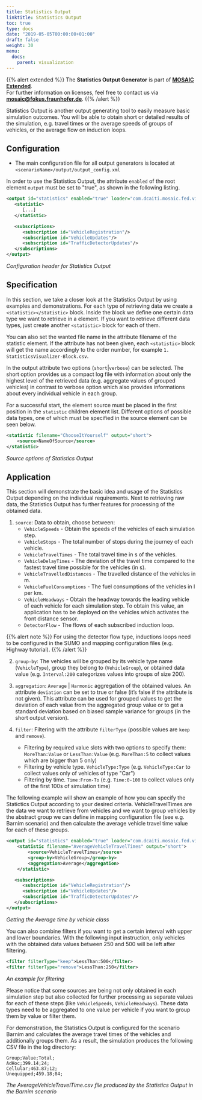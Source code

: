 ```yaml
---
title: Statistics Output
linktitle: Statistics Output
toc: true
type: docs
date: "2019-05-05T00:00:00+01:00"
draft: false
weight: 30
menu:
  docs:
    parent: visualization
---
```


{{% alert extended %}}
The **Statistics Output Generator** is part of **[MOSAIC Extended](/download#overview)**.  
For further information on licenses, feel free to contact us via **[mosaic@fokus.fraunhofer.de](mailto:mosaic@fokus.fraunhofer.de)**.
{{% /alert %}}

Statistics Output is another output generating tool to easily measure basic simulation outcomes.
You will be able to obtain short or detailed results of the simulation, e.g. travel times or the average speeds
 of groups of vehicles, or the average flow on induction loops.

## Configuration

* The main configuration file for all output generators is located at `<scenarioName>/output/output_config.xml`

In order to use the Statistics Output, the attribute `enabled` of the root element `output` must be
set to "true", as shown in the following listing.

```xml
<output id="statistics" enabled="true" loader="com.dcaiti.mosaic.fed.visualizer.StatisticsVisualizerConfig">
   <statistic>
      [...]
   </statistic>

   <subscriptions>
      <subscription id="VehicleRegistration"/>
      <subscription id="VehicleUpdates"/>
      <subscription id="TrafficDetectorUpdates"/>
   </subscriptions>
</output>
```
_Configuration header for Statistics Output_

## Specification

In this section, we take a closer look at the Statistics Output by using examples and demonstrations. For
each type of retrieving data we create a `<statistic></statistic>` block. Inside the block we define
one certain data type we want to retrieve in a <source> element. If you want to retrieve different data
types, just create another `<statistic>` block for each of them.

You can also set the wanted file name in the attribute filename of the statistic element. If the
attribute has not been given, each `<statistic>` block will get the name accordingly to the order number,
for example `1. StatisticsVisualizer-Block.csv`.

In the output attribute two options (`short`|`verbose`) can be selected. The short option provides us
a compact log file with information about only the highest level of the retrieved data (e.g. aggregate
values of grouped vehicles) in contrast to verbose option which also provides informations about every
individual vehicle in each group.

For a successful start, the element source must be placed in the first position in the `statistic` children
element list. Different options of possible data types, one of which must be specified in the source
element can be seen below.

```xml
<statistic filename="ChooseItYourself" output="short">
	<source>NameOfSource</source>
</statistic>
```
_Source options of Statistics Output_

## Application

This section will demonstrate the basic idea and usage of the Statistics Output depending on the
individual requirements. Next to retrieving raw data, the Statistics Output has further features for
processing of the obtained data.

1. `source`: Data to obtain, choose between:
    * `VehicleSpeeds` - Obtain the speeds of the vehicles of each simulation step.
    * `VehicleStops` - The total number of stops during the journey of each vehicle.
    * `VehicleTravelTimes` - The total travel time in s of the vehicles.
    * `VehicleDelayTimes` - The deviation of the travel time compared to the fastest travel time possible for the vehicles (in s).
    * `VehicleTravelledDistances` - The travelled distance of the vehicles in m.
    * `VehicleFuelConsumptions` - The fuel consumptions of the vehicles in l per km.
    * `VehicleHeadways` - Obtain the headway towards the leading vehicle of each vehicle for each simulation step. To obtain this value, an application has to be deployed on the vehicles which activates the front distance sensor.
    * `DetectorFlow` - The flows of each subscribed induction loop.
    
{{% alert note %}}
For using the detector flow type, inductions loops need to be configured in the SUMO and mapping configuration files (e.g. Highway tutorial).
{{% /alert %}}

2. `group-by`: The vehicles will be grouped by its vehicle type name (`VehicleType`), group they belong
to (`VehicleGroup`), or obtained data value (e.g. `Interval:200` categorizes values into groups of
size 200).

3. `aggregation`: `Average` | `Harmonic` aggregation of the obtained values. An attribute `deviation`
can be set to true or false (it’s false if the attribute is not given). This attribute can be used for
grouped values to get the deviation of each value from the aggregated group value or to get a
standard deviation based on biased sample variance for groups (in the short output version).

4. `filter`: Filtering with the attribute `filterType` (possible values are `keep` and `remove`).

    * Filtering by required value slots with two options to specify them: `MoreThan:Value` or `LessThan:Value` (e.g. `MoreThan:5` to collect values which are bigger than 5 only)
    * Filtering by vehicle type. `VehicleType:Type` (e.g. `VehicleType:Car` to collect values only of vehicles of type "Car")
    * Filtering by time. `Time:From-To` (e.g. `Time:0-100` to collect values only of the first 100s of simulation time)

The following example will show an example of how you can specify the Statictics Output according to
your desired criteria. VehicleTravelTimes are the data we want to retrieve from vehicles and we want
to group vehicles by the abstract group we can define in mapping configuration file (see e.g. Barnim
scenario) and then calculate the average vehicle travel time value for each of these groups.

```xml
<output id="statistics" enabled="true" loader="com.dcaiti.mosaic.fed.visualizer.StatisticsVisualizerConfig">
	<statistic filename="AverageVehicleTravelTimes" output="short">
		<source>VehicleTravelTimes</source>
		<group-by>VehicleGroup</group-by>
		<aggregation>Average</aggregation>
	</statistic>

   <subscriptions>
      <subscription id="VehicleRegistration"/>
      <subscription id="VehicleUpdates"/>
      <subscription id="TrafficDetectorUpdates"/>
   </subscriptions>
</output>
```
_Getting the Average time by vehicle class_

You can also combine filters if you want to get a certain interval with upper and lower boundaries. With
the following input instruction, only vehicles with the obtained data values between 250 and 500 will be
left after filtering.

```xml
<filter filterType="keep">LessThan:500</filter>
<filter filterType="remove">LessThan:250</filter>
```
_An example for filtering_

Please notice that some sources are being not only obtained in each simulation step but also collected for
further processing as separate values for each of these steps (like `VehicleSpeeds`, `VehicleHeadways`).
These data types need to be aggregated to one value per vehicle if you want to group them by value or
filter them.

For demonstration, the Statistics Output is configured for the scenario Barnim and calculates the
average travel times of the vehicles and additionally groups them. As a result, the simulation produces
the following CSV file in the log directory:

```csv
Group;Value;Total;
AdHoc;399.14;24;
Cellular;463.87;12;
Unequipped;459.18;84;
```
_The AverageVehicleTravelTime.csv file produced by the Statistics Output in the Barnim scenario_

